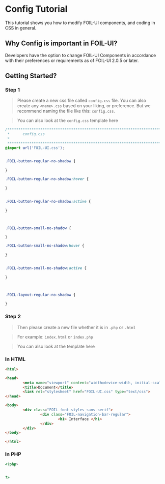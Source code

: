 # Config Tutorial 

This tutorial shows you how to modify FOIL-UI components, and coding
in CSS in general. 


## Why Config is important in FOIL-UI? 

Developers have the option to change FOIL-UI Components in accordance with their preferences or requirements as of FOIL-UI 2.0.5 or later.


## Getting Started? 

### Step 1

> Please create a new css file called `config.css` file. You can also 
> create any `<name>.css` based on your liking, or preference. But 
> we recommend naming the file like this: `config.css`.



> You can also look at the `config.css` template here

```css
/************************************************************************
 *      config.css
 *
 ************************************************************************/
@import url('FOIL-UI.css');


.FOIL-button-regular-no-shadow {
        
}

.FOIL-button-regular-no-shadow:hover {
        
}


.FOIL-button-regular-no-shadow:active {
        
}



.FOIL-button-small-no-shadow {

}

.FOIL-button-small-no-shadow:hover {
        
}


.FOIL-button-small-no-shadow:active {
        
}



.FOIL-layout-regular-no-shadow {
        
}
```

### Step 2

> Then please create a new file whether it is in `.php` or `.html`

> For example: `index.html` or `index.php`


> You can also look at the template here

### In HTML
```html
<html>

<head>
        <meta name="viewport" content="width=device-width, initial-scale=1.0">
        <title>Document</title>
        <link rel="stylesheet" href="FOIL-UI.css" type="text/css">
</head>

<body>
        <div class="FOIL-font-styles sans-serif">
                <div class="FOIL-navigation-bar-regular">
                        <h1> Interface </h1>
                </div>
        </div>
</body>

</html>
```

### In PHP
```php
<?php>


?>
```